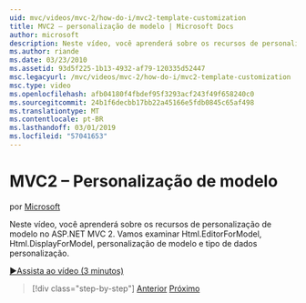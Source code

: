 ```yaml
---
uid: mvc/videos/mvc-2/how-do-i/mvc2-template-customization
title: MVC2 – personalização de modelo | Microsoft Docs
author: microsoft
description: Neste vídeo, você aprenderá sobre os recursos de personalização de modelo no ASP.NET MVC 2. Vamos examinar Html.EditorForModel, Html.DisplayForModel, modelo Templ...
ms.author: riande
ms.date: 03/23/2010
ms.assetid: 93d5f225-1b13-4932-af79-120335d52447
msc.legacyurl: /mvc/videos/mvc-2/how-do-i/mvc2-template-customization
msc.type: video
ms.openlocfilehash: afb04180f4fbdef95f3293acf243f49f658240c0
ms.sourcegitcommit: 24b1f6decbb17bb22a45166e5fdb0845c65af498
ms.translationtype: MT
ms.contentlocale: pt-BR
ms.lasthandoff: 03/01/2019
ms.locfileid: "57041653"
---
```

<a name="mvc2---template-customization"></a>MVC2 – Personalização de modelo
====================
por [Microsoft](https://github.com/microsoft)

Neste vídeo, você aprenderá sobre os recursos de personalização de modelo no ASP.NET MVC 2. Vamos examinar Html.EditorForModel, Html.DisplayForModel, personalização de modelo e tipo de dados personalização.

[&#9654;Assista ao vídeo (3 minutos)](https://channel9.msdn.com/Blogs/ASP-NET-Site-Videos/mvc2-template-customization)

> [!div class="step-by-step"]
> [Anterior](mvc2-model-validation.md)
> [Próximo](aspnet-mvc-2-areas.md)
